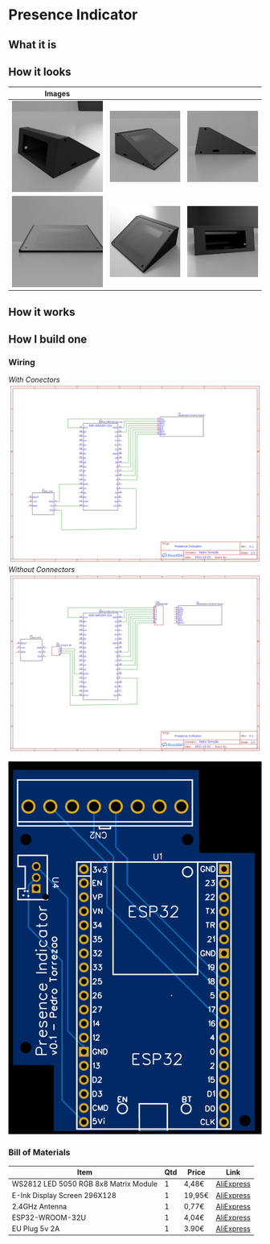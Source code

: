 # Presence Indicator

## What it is

## How it looks

Images | &nbsp; | &nbsp;
--- | ---  | ---
![1](case/img/1.png)|![2](case/img/2.png)|![3](case/img/3.png)|
![4](case/img/4.png)|![5](case/img/5.png)|![6](case/img/6.png)

## How it works

## How I build one
### Wiring 
*With Conectors*
![1](wiring/presenceIndicator.png)
*Without Connectors*
![2](wiring/presenceIndicatorWithConnectors.png)


![2](wiring/board.png)
### Bill of Materials
Item                                  | Qtd | Price | Link
--------------------------------------|-----|-------|--------
WS2812 LED 5050 RGB 8x8 Matrix Module |    1|  4,48€| [AliExpress](https://pt.aliexpress.com/item/32600043941.html?spm=a2g0s.9042311.0.0.dcd4b90aCjbDpy)
E-Ink Display Screen 296X128          |    1| 19,95€| [AliExpress](https://www.aliexpress.com/item/1005002069880111.html?spm=a2g0s.9042311.0.0.dcd4b90aCjbDpy)
2.4GHz Antenna                        |    1|  0,77€| [AliExpress](https://www.aliexpress.com/item/32957527411.html?spm=a2g0o.detail.0.0.4c10364cmb5dlT&gps-id=pcDetailBottomMoreThisSeller&scm=1007.13339.169870.0&scm_id=1007.13339.169870.0&scm-url=1007.13339.169870.0&pvid=315101e9-7a7b-469b-8659-b48c786b9d3d&_t=gps-id:pcDetailBottomMoreThisSeller,scm-url:1007.13339.169870.0,pvid:315101e9-7a7b-469b-8659-b48c786b9d3d,tpp_buckets:668%232846%238114%231999&&pdp_ext_f=%7B%22sceneId%22:%223339%22,%22sku_id%22:%2266453756479%22%7D)
ESP32-WROOM-32U                       |    1|  4,04€| [AliExpress](https://www.aliexpress.com/item/32864722159.html?spm=a2g0s.9042311.0.0.27424c4drq7Nbx)
EU Plug 5v 2A                         |    1|  3.90€| [AliExpress](https://www.aliexpress.com/item/1005001566947727.html?spm=a2g0o.productlist.0.0.aace6184J0sM9C&algo_pvid=0035a508-9f0e-4145-967f-18b89e917e07&algo_exp_id=0035a508-9f0e-4145-967f-18b89e917e07-29&pdp_ext_f=%7B%22sku_id%22%3A%2212000016617102481%22%7D)